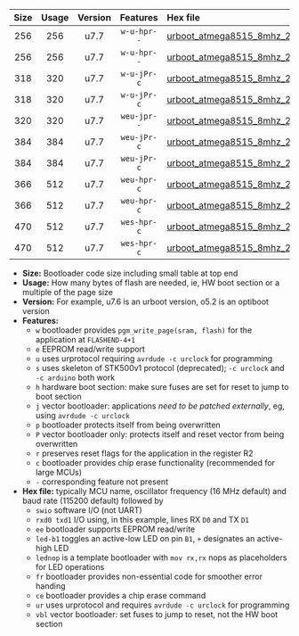 |Size|Usage|Version|Features|Hex file|
|:-:|:-:|:-:|:-:|:--|
|256|256|u7.7|`w-u-hpr--`|[urboot_atmega8515_8mhz_230400bps_swio_rxd0_txd1_led+b0_ur.hex](https://raw.githubusercontent.com/stefanrueger/urboot.hex/main/mcus/atmega8515/fcpu_8mhz/230400_bps/urboot_atmega8515_8mhz_230400bps_swio_rxd0_txd1_led+b0_ur.hex)|
|256|256|u7.7|`w-u-hpr--`|[urboot_atmega8515_8mhz_230400bps_swio_rxd0_txd1_lednop_ur.hex](https://raw.githubusercontent.com/stefanrueger/urboot.hex/main/mcus/atmega8515/fcpu_8mhz/230400_bps/urboot_atmega8515_8mhz_230400bps_swio_rxd0_txd1_lednop_ur.hex)|
|318|320|u7.7|`w-u-jPr-c`|[urboot_atmega8515_8mhz_230400bps_swio_rxd0_txd1_led+b0_fr_ce_ur_vbl.hex](https://raw.githubusercontent.com/stefanrueger/urboot.hex/main/mcus/atmega8515/fcpu_8mhz/230400_bps/urboot_atmega8515_8mhz_230400bps_swio_rxd0_txd1_led+b0_fr_ce_ur_vbl.hex)|
|318|320|u7.7|`w-u-jPr-c`|[urboot_atmega8515_8mhz_230400bps_swio_rxd0_txd1_lednop_fr_ce_ur_vbl.hex](https://raw.githubusercontent.com/stefanrueger/urboot.hex/main/mcus/atmega8515/fcpu_8mhz/230400_bps/urboot_atmega8515_8mhz_230400bps_swio_rxd0_txd1_lednop_fr_ce_ur_vbl.hex)|
|320|320|u7.7|`weu-jpr--`|[urboot_atmega8515_8mhz_230400bps_swio_rxd0_txd1_ee_ur_vbl.hex](https://raw.githubusercontent.com/stefanrueger/urboot.hex/main/mcus/atmega8515/fcpu_8mhz/230400_bps/urboot_atmega8515_8mhz_230400bps_swio_rxd0_txd1_ee_ur_vbl.hex)|
|384|384|u7.7|`weu-jPr-c`|[urboot_atmega8515_8mhz_230400bps_swio_rxd0_txd1_ee_led+b0_fr_ce_ur_vbl.hex](https://raw.githubusercontent.com/stefanrueger/urboot.hex/main/mcus/atmega8515/fcpu_8mhz/230400_bps/urboot_atmega8515_8mhz_230400bps_swio_rxd0_txd1_ee_led+b0_fr_ce_ur_vbl.hex)|
|384|384|u7.7|`weu-jPr-c`|[urboot_atmega8515_8mhz_230400bps_swio_rxd0_txd1_ee_lednop_fr_ce_ur_vbl.hex](https://raw.githubusercontent.com/stefanrueger/urboot.hex/main/mcus/atmega8515/fcpu_8mhz/230400_bps/urboot_atmega8515_8mhz_230400bps_swio_rxd0_txd1_ee_lednop_fr_ce_ur_vbl.hex)|
|366|512|u7.7|`weu-hpr-c`|[urboot_atmega8515_8mhz_230400bps_swio_rxd0_txd1_ee_led+b0_fr_ce_ur.hex](https://raw.githubusercontent.com/stefanrueger/urboot.hex/main/mcus/atmega8515/fcpu_8mhz/230400_bps/urboot_atmega8515_8mhz_230400bps_swio_rxd0_txd1_ee_led+b0_fr_ce_ur.hex)|
|366|512|u7.7|`weu-hpr-c`|[urboot_atmega8515_8mhz_230400bps_swio_rxd0_txd1_ee_lednop_fr_ce_ur.hex](https://raw.githubusercontent.com/stefanrueger/urboot.hex/main/mcus/atmega8515/fcpu_8mhz/230400_bps/urboot_atmega8515_8mhz_230400bps_swio_rxd0_txd1_ee_lednop_fr_ce_ur.hex)|
|470|512|u7.7|`wes-hpr-c`|[urboot_atmega8515_8mhz_230400bps_swio_rxd0_txd1_ee_led+b0_fr_ce.hex](https://raw.githubusercontent.com/stefanrueger/urboot.hex/main/mcus/atmega8515/fcpu_8mhz/230400_bps/urboot_atmega8515_8mhz_230400bps_swio_rxd0_txd1_ee_led+b0_fr_ce.hex)|
|470|512|u7.7|`wes-hpr-c`|[urboot_atmega8515_8mhz_230400bps_swio_rxd0_txd1_ee_lednop_fr_ce.hex](https://raw.githubusercontent.com/stefanrueger/urboot.hex/main/mcus/atmega8515/fcpu_8mhz/230400_bps/urboot_atmega8515_8mhz_230400bps_swio_rxd0_txd1_ee_lednop_fr_ce.hex)|

- **Size:** Bootloader code size including small table at top end
- **Usage:** How many bytes of flash are needed, ie, HW boot section or a multiple of the page size
- **Version:** For example, u7.6 is an urboot version, o5.2 is an optiboot version
- **Features:**
  + `w` bootloader provides `pgm_write_page(sram, flash)` for the application at `FLASHEND-4+1`
  + `e` EEPROM read/write support
  + `u` uses urprotocol requiring `avrdude -c urclock` for programming
  + `s` uses skeleton of STK500v1 protocol (deprecated); `-c urclock` and `-c arduino` both work
  + `h` hardware boot section: make sure fuses are set for reset to jump to boot section
  + `j` vector bootloader: applications *need to be patched externally*, eg, using `avrdude -c urclock`
  + `p` bootloader protects itself from being overwritten
  + `P` vector bootloader only: protects itself and reset vector from being overwritten
  + `r` preserves reset flags for the application in the register R2
  + `c` bootloader provides chip erase functionality (recommended for large MCUs)
  + `-` corresponding feature not present
- **Hex file:** typically MCU name, oscillator frequency (16 MHz default) and baud rate (115200 default) followed by
  + `swio` software I/O (not UART)
  + `rxd0 txd1` I/O using, in this example, lines RX `D0` and TX `D1`
  + `ee` bootloader supports EEPROM read/write
  + `led-b1` toggles an active-low LED on pin `B1`, `+` designates an active-high LED
  + `lednop` is a template bootloader with `mov rx,rx` nops as placeholders for LED operations
  + `fr` bootloader provides non-essential code for smoother error handing
  + `ce` bootloader provides a chip erase command
  + `ur` uses urprotocol and requires `avrdude -c urclock` for programming
  + `vbl` vector bootloader: set fuses to jump to reset, not the HW boot section
